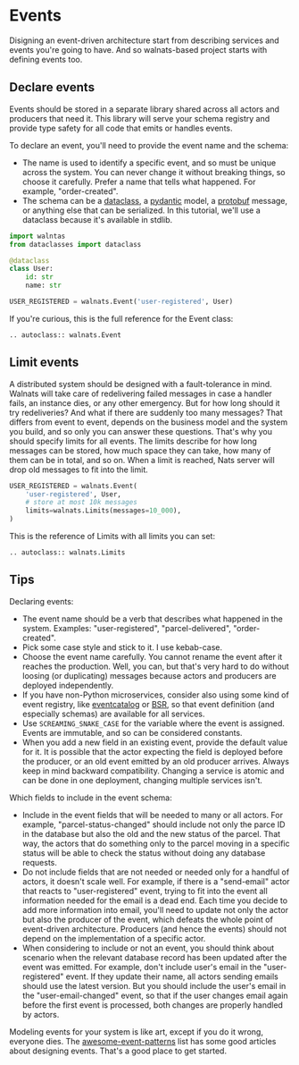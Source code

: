 # Events

Disigning an event-driven architecture start from describing services and events you're going to have. And so walnats-based project starts with defining events too.

## Declare events

Events should be stored in a separate library shared across all actors and producers that need it. This library will serve your schema registry and provide type safety for all code that emits or handles events.

To declare an event, you'll need to provide the event name and the schema:

+ The name is used to identify a specific event, and so must be unique across the system. You can never change it without breaking things, so choose it carefully. Prefer a name that tells what happened. For example, "order-created".
+ The schema can be a [dataclass](https://docs.python.org/3/library/dataclasses.html), a [pydantic](https://pydantic-docs.helpmanual.io/) model, a [protobuf](https://developers.google.com/protocol-buffers/docs/pythontutorial) message, or anything else that can be serialized. In this tutorial, we'll use a dataclass because it's available in stdlib.

```python
import walntas
from dataclasses import dataclass

@dataclass
class User:
    id: str
    name: str

USER_REGISTERED = walnats.Event('user-registered', User)
```

If you're curious, this is the full reference for the Event class:

```{eval-rst}
.. autoclass:: walnats.Event
```

## Limit events

A distributed system should be designed with a fault-tolerance in mind. Walnats will take care of redelivering failed messages in case a handler fails, an instance dies, or any other emergency. But for how long should it try redeliveries? And what if there are suddenly too many messages? That differs from event to event, depends on the business model and the system you build, and so only you can answer these questions. That's why you should specify limits for all events. The limits describe for how long messages can be stored, how much space they can take, how many of them can be in total, and so on. When a limit is reached, Nats server will drop old messages to fit into the limit.

```python
USER_REGISTERED = walnats.Event(
    'user-registered', User,
    # store at most 10k messages
    limits=walnats.Limits(messages=10_000),
)
```

This is the reference of Limits with all limits you can set:

```{eval-rst}
.. autoclass:: walnats.Limits
```

## Tips

Declaring events:

+ The event name should be a verb that describes what happened in the system. Examples: "user-registered", "parcel-delivered", "order-created".
+ Pick some case style and stick to it. I use kebab-case.
+ Choose the event name carefully. You cannot rename the event after it reaches the production. Well, you can, but that's very hard to do without loosing (or duplicating) messages because actors and producers are deployed independently.
+ If you have non-Python microservices, consider also using some kind of event registry, like [eventcatalog](https://github.com/boyney123/eventcatalog) or [BSR](https://docs.buf.build/bsr/introduction), so that event definition (and especially schemas) are available for all services.
+ Use `SCREAMING_SNAKE_CASE` for the variable where the event is assigned. Events are immutable, and so can be considered constants.
+ When you add a new field in an existing event, provide the default value for it. It is possible that the actor expecting the field is deployed before the producer, or an old event emitted by an old producer arrives. Always keep in mind backward compatibility. Changing a service is atomic and can be done in one deployment, changing multiple services isn't.

Which fields to include in the event schema:

+ Include in the event fields that will be needed to many or all actors. For example, "parcel-status-changed" should include not only the parce ID in the database but also the old and the new status of the parcel. That way, the actors that do something only to the parcel moving in a specific status will be able to check the status without doing any database requests.
+ Do not include fields that are not needed or needed only for a handful of actors, it doesn't scale well. For example, if there is a "send-email" actor that reacts to "user-registered" event, trying to fit into the event all information needed for the email is a dead end. Each time you decide to add more information into email, you'll need to update not only the actor but also the producer of the event, which defeats the whole point of event-driven architecture. Producers (and hence the events) should not depend on the implementation of a specific actor.
+ When considering to include or not an event, you should think about scenario when the relevant database record has been updated after the event was emitted. For example, don't include user's email in the "user-registered" event. If they update their name, all actors sending emails should use the latest version. But you should include the user's email in the "user-email-changed" event, so that if the user changes email again before the first event is processed, both changes are properly handled by actors.

Modeling events for your system is like art, except if you do it wrong, everyone dies. The [awesome-event-patterns](https://github.com/boyney123/awesome-event-patterns) list has some good articles about designing events. That's a good place to get started.

